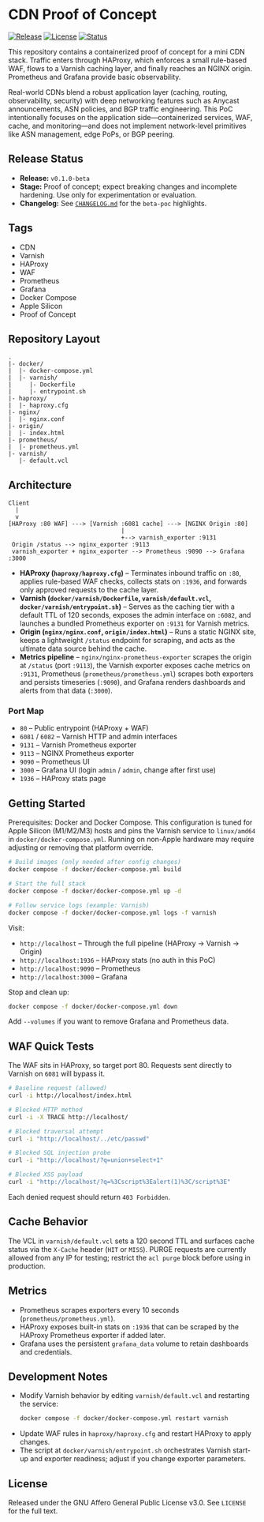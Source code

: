# CDN Proof of Concept

[![Release](https://img.shields.io/badge/release-v0.1.0--beta-orange)](#release-status)
[![License](https://img.shields.io/badge/license-AGPL--3.0-blue)](LICENSE)
[![Status](https://img.shields.io/badge/status-Proof_of_Concept-lightgrey)](#release-status)

This repository contains a containerized proof of concept for a mini CDN stack. Traffic enters through HAProxy, which enforces a small rule-based WAF, flows to a Varnish caching layer, and finally reaches an NGINX origin. Prometheus and Grafana provide basic observability.

Real-world CDNs blend a robust application layer (caching, routing, observability, security) with deep networking features such as Anycast announcements, ASN policies, and BGP traffic engineering. This PoC intentionally focuses on the application side—containerized services, WAF, cache, and monitoring—and does not implement network-level primitives like ASN management, edge PoPs, or BGP peering.

## Release Status

- **Release:** `v0.1.0-beta`
- **Stage:** Proof of concept; expect breaking changes and incomplete hardening. Use only for experimentation or evaluation.
- **Changelog:** See [`CHANGELOG.md`](CHANGELOG.md) for the `beta-poc` highlights.

## Tags

- CDN
- Varnish
- HAProxy
- WAF
- Prometheus
- Grafana
- Docker Compose
- Apple Silicon
- Proof of Concept

## Repository Layout

```
.
|- docker/
|  |- docker-compose.yml
|  |- varnish/
|     |- Dockerfile
|     |- entrypoint.sh
|- haproxy/
|  |- haproxy.cfg
|- nginx/
|  |- nginx.conf
|- origin/
|  |- index.html
|- prometheus/
|  |- prometheus.yml
|- varnish/
   |- default.vcl
```

## Architecture

```
Client
  |
  v
[HAProxy :80 WAF] ---> [Varnish :6081 cache] ---> [NGINX Origin :80]
                                |
                                +--> varnish_exporter :9131
 Origin /status --> nginx_exporter :9113
 varnish_exporter + nginx_exporter --> Prometheus :9090 --> Grafana :3000
```

- **HAProxy (`haproxy/haproxy.cfg`)** – Terminates inbound traffic on `:80`, applies rule-based WAF checks, collects stats on `:1936`, and forwards only approved requests to the cache layer.
- **Varnish (`docker/varnish/Dockerfile`, `varnish/default.vcl`, `docker/varnish/entrypoint.sh`)** – Serves as the caching tier with a default TTL of 120 seconds, exposes the admin interface on `:6082`, and launches a bundled Prometheus exporter on `:9131` for Varnish metrics.
- **Origin (`nginx/nginx.conf`, `origin/index.html`)** – Runs a static NGINX site, keeps a lightweight `/status` endpoint for scraping, and acts as the ultimate data source behind the cache.
- **Metrics pipeline** – `nginx/nginx-prometheus-exporter` scrapes the origin at `/status` (port `:9113`), the Varnish exporter exposes cache metrics on `:9131`, Prometheus (`prometheus/prometheus.yml`) scrapes both exporters and persists timeseries (`:9090`), and Grafana renders dashboards and alerts from that data (`:3000`).

### Port Map

- `80` – Public entrypoint (HAProxy + WAF)
- `6081` / `6082` – Varnish HTTP and admin interfaces
- `9131` – Varnish Prometheus exporter
- `9113` – NGINX Prometheus exporter
- `9090` – Prometheus UI
- `3000` – Grafana UI (login `admin` / `admin`, change after first use)
- `1936` – HAProxy stats page

## Getting Started

Prerequisites: Docker and Docker Compose. This configuration is tuned for Apple Silicon (M1/M2/M3) hosts and pins the Varnish service to `linux/amd64` in `docker/docker-compose.yml`. Running on non-Apple hardware may require adjusting or removing that platform override.

```bash
# Build images (only needed after config changes)
docker compose -f docker/docker-compose.yml build

# Start the full stack
docker compose -f docker/docker-compose.yml up -d

# Follow service logs (example: Varnish)
docker compose -f docker/docker-compose.yml logs -f varnish
```

Visit:

- `http://localhost` – Through the full pipeline (HAProxy → Varnish → Origin)
- `http://localhost:1936` – HAProxy stats (no auth in this PoC)
- `http://localhost:9090` – Prometheus
- `http://localhost:3000` – Grafana

Stop and clean up:

```bash
docker compose -f docker/docker-compose.yml down
```

Add `--volumes` if you want to remove Grafana and Prometheus data.

## WAF Quick Tests

The WAF sits in HAProxy, so target port 80. Requests sent directly to Varnish on `6081` will bypass it.

```bash
# Baseline request (allowed)
curl -i http://localhost/index.html

# Blocked HTTP method
curl -i -X TRACE http://localhost/

# Blocked traversal attempt
curl -i "http://localhost/../etc/passwd"

# Blocked SQL injection probe
curl -i "http://localhost/?q=union+select+1"

# Blocked XSS payload
curl -i "http://localhost/?q=%3Cscript%3Ealert(1)%3C/script%3E"
```

Each denied request should return `403 Forbidden`.

## Cache Behavior

The VCL in `varnish/default.vcl` sets a 120 second TTL and surfaces cache status via the `X-Cache` header (`HIT` or `MISS`). PURGE requests are currently allowed from any IP for testing; restrict the `acl purge` block before using in production.

## Metrics

- Prometheus scrapes exporters every 10 seconds (`prometheus/prometheus.yml`).
- HAProxy exposes built-in stats on `:1936` that can be scraped by the HAProxy Prometheus exporter if added later.
- Grafana uses the persistent `grafana_data` volume to retain dashboards and credentials.

## Development Notes

- Modify Varnish behavior by editing `varnish/default.vcl` and restarting the service:
  ```bash
  docker compose -f docker/docker-compose.yml restart varnish
  ```
- Update WAF rules in `haproxy/haproxy.cfg` and restart HAProxy to apply changes.
- The script at `docker/varnish/entrypoint.sh` orchestrates Varnish start-up and exporter readiness; adjust if you change exporter parameters.

## License

Released under the GNU Affero General Public License v3.0. See `LICENSE` for the full text.
